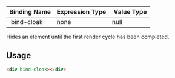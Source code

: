 | Binding Name | Expression Type | Value Type |
|--------------|-----------------|------------|
| bind-cloak   | none            | null       |


Hides an element until the first render cycle has been completed.

## Usage
```HTML
<div bind-cloak></div>
```